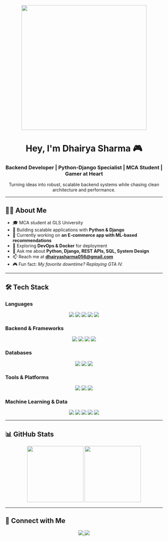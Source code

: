 <!-- Header -->
<div align="center">
  <!-- Sleek GTA IV inspired/coding vibe -->
<img src="https://media.giphy.com/media/QBd2kLB5qDmysEXre9/giphy.gif" width="400"/>
  
  # Hey, I'm Dhairya Sharma 🎮  
  ### Backend Developer | Python-Django Specialist | MCA Student | Gamer at Heart
  <p>Turning ideas into robust, scalable backend systems while chasing clean architecture and performance.</p>
</div>

---

## 👨‍💻 About Me  
- 🎓 MCA student at GLS University  
- 🐍 Building scalable applications with **Python & Django**  
- 🔭 Currently working on **an E-commerce app with ML-based recommendations**  
- 🌱 Exploring **DevOps & Docker** for deployment  
- 💬 Ask me about **Python, Django, REST APIs, SQL, System Design**  
- 📫 Reach me at **dhairyasharma056@gmail.com**  
- 🎮 Fun fact: *My favorite downtime? Replaying GTA IV.*  

---

## 🛠️ Tech Stack  

### Languages  
<p align="center">
  <img src="https://img.shields.io/badge/Python-3776AB?style=for-the-badge&logo=python&logoColor=white"/>
  <img src="https://img.shields.io/badge/Java-007396?style=for-the-badge&logo=openjdk&logoColor=white"/>
  <img src="https://img.shields.io/badge/C++-00599C?style=for-the-badge&logo=c%2B%2B&logoColor=white"/>
  <img src="https://img.shields.io/badge/JavaScript-F7DF1E?style=for-the-badge&logo=javascript&logoColor=black"/>
  <img src="https://img.shields.io/badge/HTML5-E34F26?style=for-the-badge&logo=html5&logoColor=white"/>
</p>

### Backend & Frameworks  
<p align="center">
  <img src="https://img.shields.io/badge/Django-092E20?style=for-the-badge&logo=django&logoColor=white"/>
  <img src="https://img.shields.io/badge/DRF-ff1709?style=for-the-badge&logo=django&logoColor=white"/>
  <img src="https://img.shields.io/badge/SpringBoot-6DB33F?style=for-the-badge&logo=springboot&logoColor=white"/>
  <img src="https://img.shields.io/badge/Flutter-02569B?style=for-the-badge&logo=flutter&logoColor=white"/>
</p>

### Databases  
<p align="center">
  <img src="https://img.shields.io/badge/PostgreSQL-316192?style=for-the-badge&logo=postgresql&logoColor=white"/>
  <img src="https://img.shields.io/badge/MySQL-4479A1?style=for-the-badge&logo=mysql&logoColor=white"/>
  <img src="https://img.shields.io/badge/SQLite-003B57?style=for-the-badge&logo=sqlite&logoColor=white"/>
</p>

### Tools & Platforms  
<p align="center">
  <img src="https://img.shields.io/badge/Git-F05032?style=for-the-badge&logo=git&logoColor=white"/>
  <img src="https://img.shields.io/badge/Docker-2496ED?style=for-the-badge&logo=docker&logoColor=white"/>
  <img src="https://img.shields.io/badge/Postman-FF6C37?style=for-the-badge&logo=postman&logoColor=white"/>
</p>

### Machine Learning & Data  
<p align="center">
  <img src="https://img.shields.io/badge/TensorFlow-FF6F00?style=for-the-badge&logo=tensorflow&logoColor=white"/>
  <img src="https://img.shields.io/badge/PyTorch-EE4C2C?style=for-the-badge&logo=pytorch&logoColor=white"/>
  <img src="https://img.shields.io/badge/ScikitLearn-F7931E?style=for-the-badge&logo=scikitlearn&logoColor=white"/>
  <img src="https://img.shields.io/badge/Pandas-150458?style=for-the-badge&logo=pandas&logoColor=white"/>
  <img src="https://img.shields.io/badge/Numpy-013243?style=for-the-badge&logo=numpy&logoColor=white"/>
</p>

---

## 📊 GitHub Stats  

<p align="center">
  <img src="https://github-readme-stats.vercel.app/api?username=dhairya-8&show_icons=true&theme=dracula&hide_border=true&count_private=true" height="180"/>
  <img src="https://github-readme-stats.vercel.app/api/top-langs/?username=dhairya-8&layout=compact&theme=dracula&hide_border=true" height="180"/>
</p>

---

## 🤝 Connect with Me  

<p align="center">
  <a href="https://www.linkedin.com/in/sharma-dhairya" target="_blank">
    <img src="https://img.shields.io/badge/LinkedIn-0077B5?style=for-the-badge&logo=linkedin&logoColor=white"/>
  </a>
  <a href="mailto:dhairyasharma056@gmail.com">
    <img src="https://img.shields.io/badge/Email-D14836?style=for-the-badge&logo=gmail&logoColor=white"/>
  </a>
</p>
